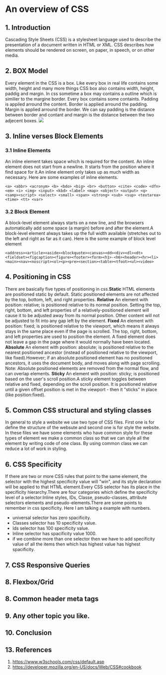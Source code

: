 # An overview of CSS
## 1. Introduction
Cascading Style Sheets (CSS) is a stylesheet language used to describe the presentation of a document written in HTML or XML. CSS describes how elements should be rendered on screen, on paper, in speech, or on other media.
## 2. BOX Model
Every element in the CSS is a box. Like every box in real life contains some width, height and many more things CSS box also contains width, height, paddig and margin. In css sometime a box may contains a outline which is similier to the margine border. Every box contains some containts.
Padding is appiled arround the content. Border is applied arround the padding. Margin is applied arround the border. We can say padding is the distance between border and contant and margin is the distance between the two adjecent boxes.
![](https://static.javatpoint.com/csspages/images/css-box-model.png)
## 3. Inline verses Block Elements
### 3.1 Inline Elements
An inline element takes space which is required for the content. An inline element does not start from a newline. It starts from the position where it find space for it.An inline element only takes up as much width as necessary. Here are some examples of inline elements.
``` 
<a> <abbr> <acronym> <b> <bdo> <big> <br> <button> <cite> <code> <dfn> <em> <i> <img> <input> <kbd> <label> <map> <object> <output> <q> <samp><script> <select> <small> <span> <strong> <sub> <sup> <textarea> <time> <tt> <var>
```
### 3.2 Block Element
A block-level element always starts on a new line, and the browsers automatically add some space (a margin) before and after the element.A block-level element always takes up the full width available (stretches out to the left and right as far as it can). Here is the some example of block level element
```
<address><article><aside><blockquote><canvas><dd><div><dl><dt><fieldset><figcaption><figure><footer><form><h1>-<h6><header><hr><li><main><nav><noscript><ol><p><pre><section><table><tfoot><ul><video>
```
## 4. Positioning in CSS
There are basically five types of positioning in css.__Static__ HTML elements are positioned static by default. Static positioned elements are not affected by the top, bottom, left, and right properties. __Relative__ An element with position: relative; is positioned relative to its normal position. Setting the top, right, bottom, and left properties of a relatively-positioned element will cause it to be adjusted away from its normal position. Other content will not be adjusted to fit into any gap left by the element. __Fixed__ An element with position: fixed; is positioned relative to the viewport, which means it always stays in the same place even if the page is scrolled. The top, right, bottom, and left properties are used to position the element. A fixed element does not leave a gap in the page where it would normally have been located. __Absolute__ An element with position: absolute; is positioned relative to the nearest positioned ancestor (instead of positioned relative to the viewport, like fixed).However; if an absolute positioned element has no positioned ancestors, it uses the document body, and moves along with page scrolling. Note: Absolute positioned elements are removed from the normal flow, and can overlap elements.
__Sticky__ An element with position: sticky; is positioned based on the user's scroll position.A sticky element toggles between relative and fixed, depending on the scroll position. It is positioned relative until a given offset position is met in the viewport - then it "sticks" in place (like position:fixed).

## 5. Common CSS structural and styling classes
In general to style a website we use two type of CSS files. First one is for define the structure of the websute and second one is for style the website. In these files we have some elements who have common style for these types of element we make a common class so that we can style all the element by writing code of one class. By using common class we can reduce a lot of work in styling.
## 6. CSS Specificity
If there are two or more CSS rules that point to the same element, the selector with the highest specificity value will "win", and its style declaration will be applied to that HTML element.Every CSS selector has its place in the specificity hierarchy.There are four categories which define the specificity level of a selector:Inline styles, IDs, Classe, pseudo-classes, attribute selectors elements and pseudo-elements.There are some points to remember in css specificity. Here I am talking a example with numbers.
* universal selector has zero spacificity.
* Classes selector has 10 specificity value.
* Ids selector has 100 specificity value.
* Inline selector has spacificity value 1000.
* if we combine more than one selector then we have to add specificity value of all the items then which has highest value has highest spacificity. 

## 7. CSS Responsive Queries
## 8. Flexbox/Grid
## 8. Common header meta tags
## 9. Any other topic you like.




## 10. Conclusion
## 13. References
1. https://www.w3schools.com/css/default.asp
2. https://developer.mozilla.org/en-US/docs/Web/CSS#cookbook
